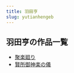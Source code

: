 ```yaml
---
title: 羽田亨
slug: yutianhengeb
---
```


## 羽田亨の作品一覧

- [聚楽廻り](julehuiriff)
- [賢所御神楽の儀](xiansuoyushenlenoyi4d)
